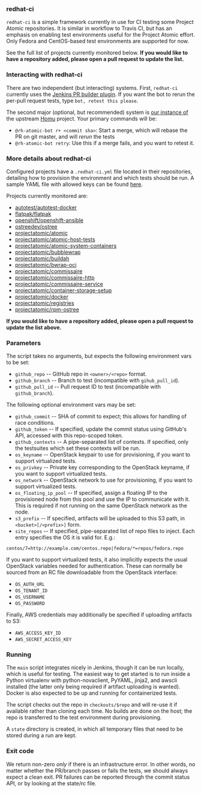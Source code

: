 ### redhat-ci

`redhat-ci` is a simple framework currently in use for CI
testing some Project Atomic repositories. It is similar in
workflow to Travis CI, but has an emphasis on enabling test
environments useful for the Project Atomic effort. Only
Fedora and CentOS-based test environments are supported for
now.

See the full list of projects currently monitored below.
**If you would like to have a repository added, please open
a pull request to update the list.**

### Interacting with redhat-ci

There are two independent (but interacting) systems.  First,
`redhat-ci` currently uses the [Jenkins PR builder plugin](https://wiki.jenkins-ci.org/display/JENKINS/GitHub+pull+request+builder+plugin).
If you want the bot to rerun the per-pull request tests, type
`bot, retest this please`.

The second major (optional, but recommended) system
is [our instance of](https://homu-projectatomic-ci-infra.e8ca.engint.openshiftapps.com/) the
upstream [Homu](https://github.com/servo/homu/) project. Your primary commands
will be:

 - `@rh-atomic-bot r+ <commit sha>`: Start a merge, which will rebase the PR on git master, and will *rerun* the tests
 - `@rh-atomic-bot retry`: Use this if a merge fails, and you want to retest it.

### More details about redhat-ci

Configured projects have a `.redhat-ci.yml` file located in
their repositories, detailing how to provision the
environment and which tests should be run. A sample YAML
file with allowed keys can be found
[here](sample.redhat-ci.yml).

Projects currently monitored are:

- [autotest/autotest-docker](https://github.com/autotest/autotest-docker.git)
- [flatpak/flatpak](https://github.com/flatpak/flatpak)
- [openshift/openshift-ansible](https://github.com/openshift/openshift-ansible)
- [ostreedev/ostree](https://github.com/ostreedev/ostree)
- [projectatomic/atomic](https://github.com/projectatomic/atomic)
- [projectatomic/atomic-host-tests](http://github.com/projectatomic/atomic-host-tests)
- [projectatomic/atomic-system-containers](https://github.com/projectatomic/atomic-system-containers)
- [projectatomic/bubblewrap](https://github.com/projectatomic/bubblewrap)
- [projectatomic/buildah](https://github.com/projectatomic/buildah)
- [projectatomic/bwrap-oci](https://github.com/projectatomic/bwrap-oci)
- [projectatomic/commissaire](https://github.com/projectatomic/commissaire)
- [projectatomic/commissaire-http](https://github.com/projectatomic/commissaire-http)
- [projectatomic/commissaire-service](https://github.com/projectatomic/commissaire-service)
- [projectatomic/container-storage-setup](https://github.com/projectatomic/container-storage-setup)
- [projectatomic/docker](https://github.com/projectatomic/docker)
- [projectatomic/registries](https://github.com/projectatomic/registries)
- [projectatomic/rpm-ostree](https://github.com/projectatomic/rpm-ostree)

**If you would like to have a repository added, please open
a pull request to update the list above.**

### Parameters

The script takes no arguments, but expects the following
environment vars to be set:

- `github_repo` --  GitHub repo in `<owner>/<repo>` format.
- `github_branch` -- Branch to test (incompatible with
  `gihub_pull_id`).
- `github_pull_id` -- Pull request ID to test (incompatible
  with `github_branch`).

The following optional environment vars may be set:

- `github_commit` -- SHA of commit to expect; this allows
  for handling of race conditions.
- `github_token` -- If specified, update the commit status
  using GitHub's API, accessed with this repo-scoped token.
- `github_contexts` -- A pipe-separated list of contexts. If
  specified, only the testsuites which set these contexts
  will be run.
- `os_keyname` -- OpenStack keypair to use for provisioning,
  if you want to support virtualized tests.
- `os_privkey` -- Private key corresponding to the OpenStack
  keyname, if you want to support virtualized tests.
- `os_network` -- OpenStack network to use for provisioning,
  if you want to support virtualized tests.
- `os_floating_ip_pool` -- If specified, assign a floating
  IP to the provisioned node from this pool and use the IP
  to communicate with it. This is required if not running on
  the same OpenStack network as the node.
- `s3_prefix` -- If specified, artifacts will be uploaded to
  this S3 path, in `<bucket>[/<prefix>]` form.
- `site_repos` -- If specified, pipe-separated list of
  repo files to inject. Each entry specifies the OS it is
  valid for. E.g.:

```
centos/7=http://example.com/centos.repo|fedora/*=repos/fedora.repo
```

If you want to support virtualized tests, it also implicitly
expects the usual OpenStack variables needed for
authentication. These can normally be sourced from an RC
file downloadable from the OpenStack interface:

- `OS_AUTH_URL`
- `OS_TENANT_ID`
- `OS_USERNAME`
- `OS_PASSWORD`

Finally, AWS credentials may additionally be specified if
uploading artifacts to S3:

- `AWS_ACCESS_KEY_ID`
- `AWS_SECRET_ACCESS_KEY`

### Running

The `main` script integrates nicely in Jenkins, though it
can be run locally, which is useful for testing. The easiest
way to get started is to run inside a Python virtualenv with
python-novaclient, PyYAML, jinja2, and awscli installed (the
latter only being required if artifact uploading is wanted).
Docker is also expected to be up and running for
containerized tests.

The script checks out the repo in `checkouts/$repo` and will
re-use it if available rather than cloning each time. No
builds are done on the host; the repo is transferred to the
test environment during provisioning.

A `state` directory is created, in which all temporary
files that need to be stored during a run are kept.

### Exit code

We return non-zero *only* if there is an infrastructure
error. In other words, no matter whether the PR/branch
passes or fails the tests, we should always expect a clean
exit. PR failures can be reported through the commit status
API, or by looking at the state/rc file.
